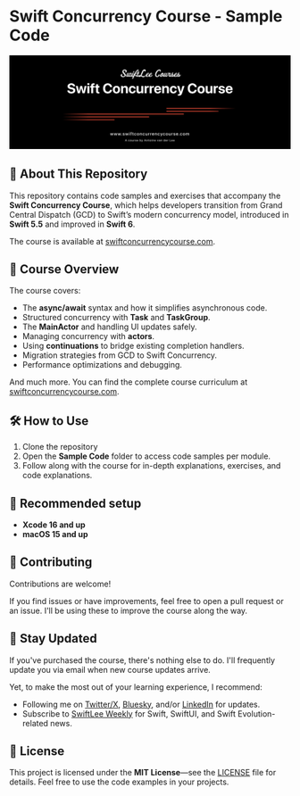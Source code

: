 # Swift Concurrency Course - Sample Code

![Swift Concurrency Course](Assets/readme_banner.jpg)

## 📖 About This Repository

This repository contains code samples and exercises that accompany the **Swift Concurrency Course**, which helps developers transition from Grand Central Dispatch (GCD) to Swift’s modern concurrency model, introduced in **Swift 5.5** and improved in **Swift 6**.

The course is available at [swiftconcurrencycourse.com](https://www.swiftconcurrencycourse.com).

## 🎯 Course Overview

The course covers:

- The **async/await** syntax and how it simplifies asynchronous code.
- Structured concurrency with **Task** and **TaskGroup**.
- The **MainActor** and handling UI updates safely.
- Managing concurrency with **actors**.
- Using **continuations** to bridge existing completion handlers.
- Migration strategies from GCD to Swift Concurrency.
- Performance optimizations and debugging.

And much more. You can find the complete course curriculum at [swiftconcurrencycourse.com](https://www.swiftconcurrencycourse.com).

## 🛠️ How to Use

1. Clone the repository
2. Open the **Sample Code** folder to access code samples per module.
3. Follow along with the course for in-depth explanations, exercises, and code explanations.

## 📌 Recommended setup

- **Xcode 16 and up**
- **macOS 15 and up**

## 🚀 Contributing

Contributions are welcome! 

If you find issues or have improvements, feel free to open a pull request or an issue. I'll be using these to improve the course along the way.

## 📢 Stay Updated
If you've purchased the course, there's nothing else to do. I'll frequently update you via email when new course updates arrive. 

Yet, to make the most out of your learning experience, I recommend:

- Following me on [Twitter/X](https://twitter.com/twannl), [Bluesky](https://bsky.app/profile/avanderlee.com), and/or [LinkedIn](https://www.linkedin.com/in/ajvanderlee/) for updates.
- Subscribe to [SwiftLee Weekly](https://swiftlee.com/newsletter/) for Swift, SwiftUI, and Swift Evolution-related news.

## 📜 License

This project is licensed under the **MIT License**—see the [LICENSE](LICENSE) file for details. Feel free to use the code examples in your projects.
